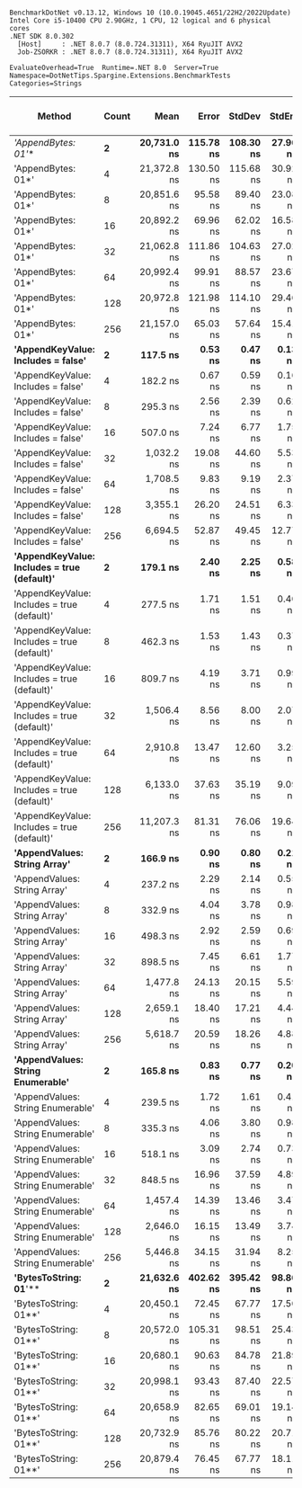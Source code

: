 ```

BenchmarkDotNet v0.13.12, Windows 10 (10.0.19045.4651/22H2/2022Update)
Intel Core i5-10400 CPU 2.90GHz, 1 CPU, 12 logical and 6 physical cores
.NET SDK 8.0.302
  [Host]     : .NET 8.0.7 (8.0.724.31311), X64 RyuJIT AVX2
  Job-ZSORKR : .NET 8.0.7 (8.0.724.31311), X64 RyuJIT AVX2

EvaluateOverhead=True  Runtime=.NET 8.0  Server=True  
Namespace=DotNetTips.Spargine.Extensions.BenchmarkTests  Categories=Strings  

```
| Method                                      | Count | Mean        | Error     | StdDev    | StdErr   | Median      | Min         | Q1          | Q3          | Max         | Op/s        | CI99.9% Margin | Iterations | Kurtosis | MValue | Skewness | Rank | LogicalGroup | Baseline | Gen0   | Exceptions | Completed Work Items | Lock Contentions | Code Size | Gen1   | Allocated |
|-------------------------------------------- |------ |------------:|----------:|----------:|---------:|------------:|------------:|------------:|------------:|------------:|------------:|---------------:|-----------:|---------:|-------:|---------:|-----:|------------- |--------- |-------:|-----------:|---------------------:|-----------------:|----------:|-------:|----------:|
| **&#39;AppendBytes: 01*&#39;**                          | **2**     | **20,731.0 ns** | **115.78 ns** | **108.30 ns** | **27.96 ns** | **20,734.2 ns** | **20,525.7 ns** | **20,643.9 ns** | **20,823.0 ns** | **20,887.5 ns** |    **48,237.1** |    **115.7824 ns** |      **15.00** |    **1.746** |  **2.000** |  **-0.1711** |   **27** | *****            | **No**       | **0.4883** |          **-** |                    **-** |                **-** |     **802 B** |      **-** |   **45736 B** |
| &#39;AppendBytes: 01*&#39;                          | 4     | 21,372.8 ns | 130.50 ns | 115.68 ns | 30.92 ns | 21,348.2 ns | 21,257.8 ns | 21,284.3 ns | 21,442.9 ns | 21,649.3 ns |    46,788.4 |    130.4994 ns |      14.00 |    2.834 |  2.000 |   0.9538 |   27 | *            | No       | 0.4883 |          - |                    - |                - |     818 B |      - |   45736 B |
| &#39;AppendBytes: 01*&#39;                          | 8     | 20,851.6 ns |  95.58 ns |  89.40 ns | 23.08 ns | 20,843.7 ns | 20,722.4 ns | 20,795.0 ns | 20,890.4 ns | 21,014.4 ns |    47,957.9 |     95.5765 ns |      15.00 |    2.102 |  2.000 |   0.4883 |   27 | *            | No       | 0.4883 |          - |                    - |                - |     802 B |      - |   45736 B |
| &#39;AppendBytes: 01*&#39;                          | 16    | 20,892.2 ns |  69.96 ns |  62.02 ns | 16.58 ns | 20,892.8 ns | 20,762.5 ns | 20,865.4 ns | 20,938.3 ns | 20,999.6 ns |    47,864.7 |     69.9612 ns |      14.00 |    2.396 |  2.000 |  -0.3883 |   27 | *            | No       | 0.4883 |          - |                    - |                - |     818 B |      - |   45736 B |
| &#39;AppendBytes: 01*&#39;                          | 32    | 21,062.8 ns | 111.86 ns | 104.63 ns | 27.02 ns | 21,089.3 ns | 20,914.2 ns | 20,972.5 ns | 21,122.6 ns | 21,224.3 ns |    47,477.0 |    111.8601 ns |      15.00 |    1.595 |  2.000 |  -0.0576 |   27 | *            | No       | 0.4883 |          - |                    - |                - |     818 B |      - |   45736 B |
| &#39;AppendBytes: 01*&#39;                          | 64    | 20,992.4 ns |  99.91 ns |  88.57 ns | 23.67 ns | 20,985.7 ns | 20,848.2 ns | 20,941.4 ns | 21,038.0 ns | 21,150.0 ns |    47,636.2 |     99.9101 ns |      14.00 |    1.925 |  2.000 |   0.1209 |   27 | *            | No       | 0.4883 |          - |                    - |                - |     802 B |      - |   45736 B |
| &#39;AppendBytes: 01*&#39;                          | 128   | 20,972.8 ns | 121.98 ns | 114.10 ns | 29.46 ns | 20,910.3 ns | 20,869.3 ns | 20,887.0 ns | 21,056.3 ns | 21,223.8 ns |    47,680.7 |    121.9835 ns |      15.00 |    2.225 |  2.000 |   0.8532 |   27 | *            | No       | 0.4883 |          - |                    - |                - |     802 B |      - |   45736 B |
| &#39;AppendBytes: 01*&#39;                          | 256   | 21,157.0 ns |  65.03 ns |  57.64 ns | 15.41 ns | 21,149.9 ns | 21,043.7 ns | 21,120.0 ns | 21,193.1 ns | 21,273.1 ns |    47,265.8 |     65.0256 ns |      14.00 |    2.541 |  2.000 |   0.1228 |   27 | *            | No       | 0.4883 |          - |                    - |                - |     818 B |      - |   45736 B |
| **&#39;AppendKeyValue: Includes = false&#39;**          | **2**     |    **117.5 ns** |   **0.53 ns** |   **0.47 ns** |  **0.13 ns** |    **117.6 ns** |    **116.5 ns** |    **117.3 ns** |    **117.8 ns** |    **118.1 ns** | **8,513,313.4** |      **0.5282 ns** |      **14.00** |    **2.088** |  **2.000** |  **-0.6510** |    **1** | *****            | **No**       | **0.0052** |          **-** |                    **-** |                **-** |   **1,562 B** |      **-** |     **496 B** |
| &#39;AppendKeyValue: Includes = false&#39;          | 4     |    182.2 ns |   0.67 ns |   0.59 ns |  0.16 ns |    182.2 ns |    181.0 ns |    181.9 ns |    182.6 ns |    183.3 ns | 5,489,347.8 |      0.6708 ns |      14.00 |    2.454 |  2.000 |  -0.1505 |    4 | *            | No       | 0.0088 |          - |                    - |                - |   1,581 B |      - |     816 B |
| &#39;AppendKeyValue: Includes = false&#39;          | 8     |    295.3 ns |   2.56 ns |   2.39 ns |  0.62 ns |    295.0 ns |    291.7 ns |    293.9 ns |    296.3 ns |    299.5 ns | 3,386,940.0 |      2.5583 ns |      15.00 |    1.998 |  2.000 |   0.2839 |    7 | *            | No       | 0.0148 |          - |                    - |                - |   1,587 B |      - |    1392 B |
| &#39;AppendKeyValue: Includes = false&#39;          | 16    |    507.0 ns |   7.24 ns |   6.77 ns |  1.75 ns |    506.6 ns |    496.9 ns |    502.0 ns |    510.8 ns |    520.9 ns | 1,972,391.9 |      7.2384 ns |      15.00 |    2.077 |  2.000 |   0.3028 |   10 | *            | No       | 0.0267 |          - |                    - |                - |   1,571 B |      - |    2472 B |
| &#39;AppendKeyValue: Includes = false&#39;          | 32    |  1,032.2 ns |  19.08 ns |  44.60 ns |  5.53 ns |  1,026.7 ns |    969.9 ns |  1,012.7 ns |  1,037.6 ns |  1,210.5 ns |   968,802.0 |     19.0817 ns |      65.00 |    6.348 |  2.000 |   1.5628 |   15 | *            | No       | 0.0496 |          - |                    - |                - |   1,590 B |      - |    4560 B |
| &#39;AppendKeyValue: Includes = false&#39;          | 64    |  1,708.5 ns |   9.83 ns |   9.19 ns |  2.37 ns |  1,707.4 ns |  1,692.7 ns |  1,703.6 ns |  1,712.9 ns |  1,725.0 ns |   585,306.2 |      9.8275 ns |      15.00 |    2.135 |  2.000 |   0.1309 |   18 | *            | No       | 0.0935 |          - |                    - |                - |   1,583 B |      - |    8664 B |
| &#39;AppendKeyValue: Includes = false&#39;          | 128   |  3,355.1 ns |  26.20 ns |  24.51 ns |  6.33 ns |  3,348.4 ns |  3,323.2 ns |  3,339.2 ns |  3,364.8 ns |  3,402.3 ns |   298,053.4 |     26.2006 ns |      15.00 |    2.184 |  2.000 |   0.7031 |   21 | *            | No       | 0.1831 |          - |                    - |                - |   1,593 B |      - |   16800 B |
| &#39;AppendKeyValue: Includes = false&#39;          | 256   |  6,694.5 ns |  52.87 ns |  49.45 ns | 12.77 ns |  6,684.2 ns |  6,627.4 ns |  6,661.8 ns |  6,716.0 ns |  6,778.1 ns |   149,377.3 |     52.8667 ns |      15.00 |    1.779 |  2.000 |   0.3032 |   25 | *            | No       | 0.3662 |          - |                    - |                - |   1,591 B | 0.0076 |   33000 B |
| **&#39;AppendKeyValue: Includes = true (default)&#39;** | **2**     |    **179.1 ns** |   **2.40 ns** |   **2.25 ns** |  **0.58 ns** |    **179.4 ns** |    **175.4 ns** |    **177.7 ns** |    **180.4 ns** |    **183.5 ns** | **5,583,645.5** |      **2.4022 ns** |      **15.00** |    **2.066** |  **2.000** |   **0.1165** |    **3** | *****            | **No**       | **0.0076** |          **-** |                    **-** |                **-** |   **2,702 B** |      **-** |     **712 B** |
| &#39;AppendKeyValue: Includes = true (default)&#39; | 4     |    277.5 ns |   1.71 ns |   1.51 ns |  0.40 ns |    277.4 ns |    275.2 ns |    276.8 ns |    278.5 ns |    280.3 ns | 3,604,022.7 |      1.7081 ns |      14.00 |    1.981 |  2.000 |   0.2054 |    6 | *            | No       | 0.0124 |          - |                    - |                - |   2,711 B |      - |    1176 B |
| &#39;AppendKeyValue: Includes = true (default)&#39; | 8     |    462.3 ns |   1.53 ns |   1.43 ns |  0.37 ns |    462.3 ns |    460.2 ns |    461.4 ns |    463.5 ns |    465.3 ns | 2,162,904.3 |      1.5251 ns |      15.00 |    2.108 |  2.000 |   0.3603 |    9 | *            | No       | 0.0219 |          - |                    - |                - |   2,736 B |      - |    2040 B |
| &#39;AppendKeyValue: Includes = true (default)&#39; | 16    |    809.7 ns |   4.19 ns |   3.71 ns |  0.99 ns |    810.8 ns |    802.1 ns |    807.5 ns |    811.5 ns |    815.1 ns | 1,234,974.2 |      4.1876 ns |      14.00 |    2.129 |  2.000 |  -0.4774 |   12 | *            | No       | 0.0401 |          - |                    - |                - |   2,739 B |      - |    3696 B |
| &#39;AppendKeyValue: Includes = true (default)&#39; | 32    |  1,506.4 ns |   8.56 ns |   8.00 ns |  2.07 ns |  1,506.8 ns |  1,493.3 ns |  1,502.4 ns |  1,510.7 ns |  1,522.5 ns |   663,821.3 |      8.5552 ns |      15.00 |    2.248 |  2.000 |   0.0405 |   17 | *            | No       | 0.0744 |          - |                    - |                - |   2,726 B |      - |    6936 B |
| &#39;AppendKeyValue: Includes = true (default)&#39; | 64    |  2,910.8 ns |  13.47 ns |  12.60 ns |  3.25 ns |  2,906.4 ns |  2,889.0 ns |  2,902.8 ns |  2,920.4 ns |  2,935.5 ns |   343,545.4 |     13.4703 ns |      15.00 |    2.104 |  2.000 |   0.4087 |   20 | *            | No       | 0.1450 |          - |                    - |                - |   2,712 B |      - |   13344 B |
| &#39;AppendKeyValue: Includes = true (default)&#39; | 128   |  6,133.0 ns |  37.63 ns |  35.19 ns |  9.09 ns |  6,139.2 ns |  6,067.6 ns |  6,110.3 ns |  6,157.6 ns |  6,197.7 ns |   163,053.6 |     37.6253 ns |      15.00 |    2.027 |  2.000 |   0.0066 |   24 | *            | No       | 0.2899 |          - |                    - |                - |   2,671 B |      - |   26088 B |
| &#39;AppendKeyValue: Includes = true (default)&#39; | 256   | 11,207.3 ns |  81.31 ns |  76.06 ns | 19.64 ns | 11,222.4 ns | 11,042.5 ns | 11,153.4 ns | 11,269.2 ns | 11,323.1 ns |    89,227.5 |     81.3132 ns |      15.00 |    2.219 |  2.000 |  -0.4283 |   26 | *            | No       | 0.5646 |          - |                    - |                - |   2,665 B | 0.0305 |   51120 B |
| **&#39;AppendValues: String Array&#39;**                | **2**     |    **166.9 ns** |   **0.90 ns** |   **0.80 ns** |  **0.21 ns** |    **166.9 ns** |    **165.6 ns** |    **166.4 ns** |    **167.3 ns** |    **168.8 ns** | **5,990,312.3** |      **0.8998 ns** |      **14.00** |    **3.082** |  **2.000** |   **0.6026** |    **2** | *****            | **No**       | **0.0064** |          **-** |                    **-** |                **-** |   **1,094 B** |      **-** |     **600 B** |
| &#39;AppendValues: String Array&#39;                | 4     |    237.2 ns |   2.29 ns |   2.14 ns |  0.55 ns |    236.6 ns |    234.2 ns |    235.9 ns |    238.6 ns |    242.2 ns | 4,216,144.0 |      2.2906 ns |      15.00 |    2.641 |  2.000 |   0.7053 |    5 | *            | No       | 0.0091 |          - |                    - |                - |   1,098 B |      - |     872 B |
| &#39;AppendValues: String Array&#39;                | 8     |    332.9 ns |   4.04 ns |   3.78 ns |  0.98 ns |    334.1 ns |    326.3 ns |    330.5 ns |    334.3 ns |    339.8 ns | 3,004,166.9 |      4.0385 ns |      15.00 |    2.083 |  2.000 |  -0.0790 |    8 | *            | No       | 0.0143 |          - |                    - |                - |   1,102 B |      - |    1336 B |
| &#39;AppendValues: String Array&#39;                | 16    |    498.3 ns |   2.92 ns |   2.59 ns |  0.69 ns |    498.1 ns |    494.1 ns |    496.5 ns |    499.9 ns |    502.4 ns | 2,007,004.5 |      2.9214 ns |      14.00 |    1.845 |  2.000 |  -0.0132 |   10 | *            | No       | 0.0238 |          - |                    - |                - |   1,100 B |      - |    2192 B |
| &#39;AppendValues: String Array&#39;                | 32    |    898.5 ns |   7.45 ns |   6.61 ns |  1.77 ns |    899.2 ns |    884.4 ns |    895.5 ns |    901.5 ns |    909.7 ns | 1,113,019.8 |      7.4516 ns |      14.00 |    2.744 |  2.000 |  -0.2328 |   14 | *            | No       | 0.0410 |          - |                    - |                - |   1,094 B |      - |    3832 B |
| &#39;AppendValues: String Array&#39;                | 64    |  1,477.8 ns |  24.13 ns |  20.15 ns |  5.59 ns |  1,478.2 ns |  1,445.1 ns |  1,465.2 ns |  1,486.1 ns |  1,511.6 ns |   676,672.8 |     24.1298 ns |      13.00 |    1.913 |  2.000 |   0.1097 |   16 | *            | No       | 0.0763 |          - |                    - |                - |   1,100 B |      - |    7040 B |
| &#39;AppendValues: String Array&#39;                | 128   |  2,659.1 ns |  18.40 ns |  17.21 ns |  4.44 ns |  2,657.3 ns |  2,637.6 ns |  2,645.5 ns |  2,669.5 ns |  2,698.0 ns |   376,072.4 |     18.4027 ns |      15.00 |    2.496 |  2.000 |   0.5351 |   19 | *            | No       | 0.1450 |          - |                    - |                - |   1,094 B |      - |   13384 B |
| &#39;AppendValues: String Array&#39;                | 256   |  5,618.7 ns |  20.59 ns |  18.26 ns |  4.88 ns |  5,621.4 ns |  5,577.6 ns |  5,607.2 ns |  5,631.7 ns |  5,647.6 ns |   177,976.6 |     20.5939 ns |      14.00 |    2.652 |  2.000 |  -0.4061 |   23 | *            | No       | 0.2899 |          - |                    - |                - |   1,094 B | 0.0076 |   26000 B |
| **&#39;AppendValues: String Enumerable&#39;**           | **2**     |    **165.8 ns** |   **0.83 ns** |   **0.77 ns** |  **0.20 ns** |    **165.6 ns** |    **164.6 ns** |    **165.2 ns** |    **166.6 ns** |    **167.0 ns** | **6,031,500.3** |      **0.8267 ns** |      **15.00** |    **1.499** |  **2.000** |   **0.2033** |    **2** | *****            | **No**       | **0.0064** |          **-** |                    **-** |                **-** |   **1,094 B** |      **-** |     **600 B** |
| &#39;AppendValues: String Enumerable&#39;           | 4     |    239.5 ns |   1.72 ns |   1.61 ns |  0.41 ns |    238.8 ns |    237.4 ns |    238.5 ns |    240.5 ns |    242.5 ns | 4,176,175.0 |      1.7177 ns |      15.00 |    2.117 |  2.000 |   0.7526 |    5 | *            | No       | 0.0091 |          - |                    - |                - |   1,118 B |      - |     872 B |
| &#39;AppendValues: String Enumerable&#39;           | 8     |    335.3 ns |   4.06 ns |   3.80 ns |  0.98 ns |    336.0 ns |    330.7 ns |    331.8 ns |    338.3 ns |    342.4 ns | 2,981,970.7 |      4.0575 ns |      15.00 |    1.513 |  2.000 |   0.1734 |    8 | *            | No       | 0.0143 |          - |                    - |                - |   1,098 B |      - |    1336 B |
| &#39;AppendValues: String Enumerable&#39;           | 16    |    518.1 ns |   3.09 ns |   2.74 ns |  0.73 ns |    517.9 ns |    512.4 ns |    516.5 ns |    519.2 ns |    523.1 ns | 1,930,145.4 |      3.0931 ns |      14.00 |    2.525 |  2.000 |  -0.0688 |   11 | *            | No       | 0.0238 |          - |                    - |                - |   1,096 B |      - |    2192 B |
| &#39;AppendValues: String Enumerable&#39;           | 32    |    848.5 ns |  16.96 ns |  37.59 ns |  4.89 ns |    826.0 ns |    814.4 ns |    821.8 ns |    875.5 ns |    925.8 ns | 1,178,545.4 |     16.9644 ns |      59.00 |    2.099 |  2.667 |   0.9157 |   13 | *            | No       | 0.0410 |          - |                    - |                - |   1,094 B |      - |    3832 B |
| &#39;AppendValues: String Enumerable&#39;           | 64    |  1,457.4 ns |  14.39 ns |  13.46 ns |  3.47 ns |  1,456.8 ns |  1,438.8 ns |  1,447.5 ns |  1,466.3 ns |  1,489.6 ns |   686,164.6 |     14.3869 ns |      15.00 |    2.823 |  2.000 |   0.5994 |   16 | *            | No       | 0.0763 |          - |                    - |                - |   1,094 B |      - |    7040 B |
| &#39;AppendValues: String Enumerable&#39;           | 128   |  2,646.0 ns |  16.15 ns |  13.49 ns |  3.74 ns |  2,641.4 ns |  2,621.7 ns |  2,638.9 ns |  2,653.8 ns |  2,671.7 ns |   377,930.9 |     16.1544 ns |      13.00 |    2.134 |  2.000 |   0.0978 |   19 | *            | No       | 0.1450 |          - |                    - |                - |   1,094 B |      - |   13384 B |
| &#39;AppendValues: String Enumerable&#39;           | 256   |  5,446.8 ns |  34.15 ns |  31.94 ns |  8.25 ns |  5,455.4 ns |  5,363.3 ns |  5,436.0 ns |  5,468.6 ns |  5,482.2 ns |   183,595.1 |     34.1451 ns |      15.00 |    3.758 |  2.000 |  -1.2129 |   22 | *            | No       | 0.2899 |          - |                    - |                - |   1,101 B |      - |   26000 B |
| **&#39;BytesToString: 01**&#39;**                       | **2**     | **21,632.6 ns** | **402.62 ns** | **395.42 ns** | **98.86 ns** | **21,759.7 ns** | **20,568.8 ns** | **21,632.1 ns** | **21,812.5 ns** | **22,058.8 ns** |    **46,226.6** |    **402.6176 ns** |      **16.00** |    **4.893** |  **2.000** |  **-1.7709** |   **28** | *****            | **No**       | **0.4883** |          **-** |                    **-** |                **-** |   **1,304 B** |      **-** |   **45472 B** |
| &#39;BytesToString: 01**&#39;                       | 4     | 20,450.1 ns |  72.45 ns |  67.77 ns | 17.50 ns | 20,458.0 ns | 20,338.0 ns | 20,396.0 ns | 20,509.9 ns | 20,537.4 ns |    48,899.5 |     72.4495 ns |      15.00 |    1.458 |  2.000 |  -0.1839 |   27 | *            | No       | 0.4883 |          - |                    - |                - |   1,278 B |      - |   45472 B |
| &#39;BytesToString: 01**&#39;                       | 8     | 20,572.0 ns | 105.31 ns |  98.51 ns | 25.43 ns | 20,560.4 ns | 20,441.6 ns | 20,502.3 ns | 20,633.5 ns | 20,803.2 ns |    48,609.7 |    105.3086 ns |      15.00 |    2.714 |  2.000 |   0.5078 |   27 | *            | No       | 0.4883 |          - |                    - |                - |   1,304 B |      - |   45472 B |
| &#39;BytesToString: 01**&#39;                       | 16    | 20,680.1 ns |  90.63 ns |  84.78 ns | 21.89 ns | 20,700.2 ns | 20,522.2 ns | 20,618.0 ns | 20,728.9 ns | 20,815.6 ns |    48,355.6 |     90.6326 ns |      15.00 |    2.017 |  2.000 |  -0.3250 |   27 | *            | No       | 0.4883 |          - |                    - |                - |   1,278 B |      - |   45472 B |
| &#39;BytesToString: 01**&#39;                       | 32    | 20,998.1 ns |  93.43 ns |  87.40 ns | 22.57 ns | 20,987.9 ns | 20,864.8 ns | 20,947.0 ns | 21,066.4 ns | 21,186.2 ns |    47,623.4 |     93.4325 ns |      15.00 |    2.260 |  2.000 |   0.3614 |   27 | *            | No       | 0.4883 |          - |                    - |                - |   1,278 B |      - |   45472 B |
| &#39;BytesToString: 01**&#39;                       | 64    | 20,658.9 ns |  82.65 ns |  69.01 ns | 19.14 ns | 20,640.5 ns | 20,539.2 ns | 20,615.3 ns | 20,701.4 ns | 20,773.1 ns |    48,405.4 |     82.6463 ns |      13.00 |    1.840 |  2.000 |   0.1496 |   27 | *            | No       | 0.4883 |          - |                    - |                - |   1,278 B |      - |   45472 B |
| &#39;BytesToString: 01**&#39;                       | 128   | 20,732.9 ns |  85.76 ns |  80.22 ns | 20.71 ns | 20,740.0 ns | 20,611.6 ns | 20,664.6 ns | 20,791.1 ns | 20,871.6 ns |    48,232.4 |     85.7582 ns |      15.00 |    1.607 |  2.000 |   0.1585 |   27 | *            | No       | 0.4883 |          - |                    - |                - |   1,178 B |      - |   45472 B |
| &#39;BytesToString: 01**&#39;                       | 256   | 20,879.4 ns |  76.45 ns |  67.77 ns | 18.11 ns | 20,866.5 ns | 20,755.6 ns | 20,838.4 ns | 20,943.9 ns | 20,980.7 ns |    47,894.0 |     76.4485 ns |      14.00 |    1.752 |  2.000 |  -0.1313 |   27 | *            | No       | 0.4883 |          - |                    - |                - |   1,224 B |      - |   45472 B |
